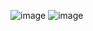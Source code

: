 ![image](https://github.com/michaelokoroike/Courses/assets/39680418/a2dcffaa-39fc-49af-bc54-911ada9c30e4)
![image](https://github.com/michaelokoroike/Courses/assets/39680418/dff5562c-bf5f-4328-ad8a-6bc5ab432b8a)
